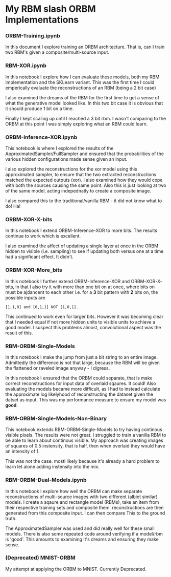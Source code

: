 # My RBM slash ORBM Implementations

### ORBM-Training.ipynb ###

In this document I explore training an ORBM architecture. That is, can I train two
RBM's given a composite/multi-source input.

### RBM-XOR.ipynb ###

In this notebook I explore how I can evaluate these models, both my RBM Implementation and the SKLearn variant.
This was the first time I could emperically evaluate the reconstructions of an RBM (being a 2 bit case)

I also examined the dreams of the RBM for the first time to get a sense of what the generative model looked like.
In this two bit case it is obvious that it should produce 1 bit on a time.

Finally I kept scaling up until I reached a 3 bit rbm. I wasn't comparing to the ORBM at this point I was simply
exploring what an RBM could learn.

### ORBM-Inference-XOR.ipynb ###

This notebook is where I explored the results of the ApproximatedSampler/FullSampler and ensured that the probabilities
of the various hidden configurations made sense given an input.

I also explored the reconstructions for the xor model using this approximated sampler, to ensure that the two extracted
reconstructions matched the expected outputs (xor). I also examined how they would cope with both the sources causing the
same point. Also this is just looking at two of the same model, acting indepednatly to create a composite image.

I also compared this to the traditional/vanilla RBM - it did not know what to do! Ha!

### ORBM-XOR-X-bits ###

In this notebook I extend ORBM-Inference-XOR to more bits. The results continue to work which is excellent.

I also examined the affect of updating a single layer at once in the ORBM hidden to visible (i.e. sampling) to see
if updating both versus one at a time had a significant effect. It didn't.

### ORBM-XOR-More_bits ###

In this notebook I further extend ORBM-Inference-XOR and ORBM-XOR-X-bits, in that I also try it with more than one bit
on at once, where bits on must be ajdancent to each other i.e. for a **3** bit pattern with **2** bits on, the possible
inputs are
```
[1,1,0] and [0,1,1] NOT [1,0,1].
```

This continued to work even for larger bits. However it was becoming clear that I needed equal if not more hidden units
to visible units to achieve a good model. I suspect this problems almost, convolutional aspect was the result of this.

### RBM-ORBM-Single-Models ###

In this notebook I make the jump from just a bit string to an entire image. Admittedly the difference is not that large,
because the RBM will be given the flattened or raveled image anyway - I digress.

In this notebook I ensured that the ORBM could separate, that is make correct reconstructions for input data of overlaid
sqaures. It could! Also evaluating the models became more difficult, as I had to instead calculate the approximate log
likelyhood of reconstructing the dataset given the datset as input. This was my performance measure to ensure my model was
**good**.

### RBM-ORBM-Single-Models-Non-Binary ###

This notebook extends RBM-ORBM-Single-Models to try having continous visible pixels. The results were not great. I struggled
to train a vanilla RBM to be able to learn about continous visible. My approach was creating images of squares of 0.5 instensity,
that is half, then when overlaid they would have an intensity of 1.

This was not the case. mostl likely because it's already a hard problem to learn let alone adding instensity into the mix.

### RBM-ORBM-Dual-Models.ipynb ###

In this notebook I explore how well the ORBM can make separate reconstructions of
multi-source images with two different (albiet similar) models. I create a sqaure and
rectangle model (RBMs), take an item from their respective training sets and composite
them. reconstructions are then generated from this composite input. I can then compare This
to the ground truth.

The ApproximatedSampler was used and did really well for these small models. There is also
some repeated code around verifying if a model/rbm is 'good'. This amounts to examining it's
dreams and ensuring they make sense.


### (Deprecated) MNIST-ORBM ###

My attempt at applying the ORBM to MNIST. Currently Deprecated.
